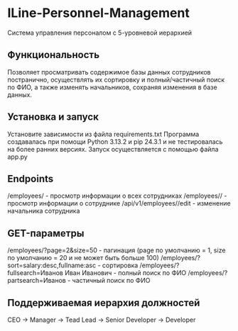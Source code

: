 # ILine-Personnel-Management

Система управления персоналом с 5-уровневой иерархией

## Функциональность

Позволяет просматривать содержимое базы данных сотрудников постранично, осуществлять их сортировку и полный/частичный поиск по ФИО, а также изменять начальников, сохраняя изменения в базе данных.

## Установка и запуск

Установите зависимости из файла requirements.txt
Программа создавалась при помощи Python 3.13.2 и pip 24.3.1 и не тестировалась на более ранних версиях.
Запуск осуществляется с помощью файла app.py

## Endpoints

/employees/ - просмотр информации о всех сотрудниках
/employees/<id>/ - просмотр информации о сотруднике <id>
/api/v1/employees/<id>/edit - изменение начальника сотрудника <id>

## GET-параметры

/employees/?page=2&size=50 - пагинация (page по умолчанию = 1, size по умолчанию = 20 и не может быть больше 100)
/employees/?sort=salary:desc,fullname:asc - сортировка
/employees/?fullsearch=Иванов Иван Иванович - полный поиск по ФИО
/employees/?partsearch=Иванов - частичный поиск по ФИО

## Поддерживаемая иерархия должностей

CEO -> Manager -> Tead Lead -> Senior Developer -> Developer